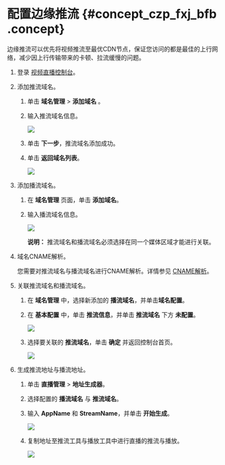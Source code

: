 # 配置边缘推流 {#concept_czp_fxj_bfb .concept}

边缘推流可以优先将视频推流至最优CDN节点，保证您访问的都是最佳的上行网络，减少因上行传输带来的卡顿、拉流缓慢的问题。

1.  登录 [视频直播控制台](https://live.console.aliyun.com/)。
2.  添加推流域名。
    1.  单击 **域名管理** \> **添加域名** 。
    2.  输入推流域名信息。

        ![](http://static-aliyun-doc.oss-cn-hangzhou.aliyuncs.com/assets/img/20691/154771587911570_zh-CN.png)

    3.  单击 **下一步**，推流域名添加成功。
    4.  单击 **返回域名列表**。

        ![](http://static-aliyun-doc.oss-cn-hangzhou.aliyuncs.com/assets/img/20691/154771587911571_zh-CN.png)

3.  添加播流域名。
    1.  在 **域名管理** 页面，单击 **添加域名**。
    2.  输入播流域名信息。

        ![](http://static-aliyun-doc.oss-cn-hangzhou.aliyuncs.com/assets/img/20691/154771587911572_zh-CN.png)

        **说明：** 推流域名和播流域名必须选择在同一个媒体区域才能进行关联。

4.  域名CNAME解析。

    您需要对推流域名与播流域名进行CNAME解析。详情参见 [CNAME解析](intl.zh-CN/用户指南/域名管理/解析CNAME.md#)。

5.  关联推流域名和播流域名。
    1.  在 **域名管理** 中，选择新添加的 **播流域名**，并单击**域名配置**。
    2.  在 **基本配置** 中，单击 **推流信息**，并单击 **推流域名** 下方 **未配置**。

        ![](http://static-aliyun-doc.oss-cn-hangzhou.aliyuncs.com/assets/img/20691/154771587911574_zh-CN.png)

    3.  选择要关联的 **推流域名**，单击 **确定** 并返回控制台首页。

        ![](http://static-aliyun-doc.oss-cn-hangzhou.aliyuncs.com/assets/img/20691/154771587911575_zh-CN.png)

6.  生成推流地址与播流地址。
    1.  单击 **直播管理** \> **地址生成器**。
    2.  选择配置的 **播流域名** 与 **推流域名**。
    3.  输入 **AppName** 和 **StreamName**，并单击 **开始生成**。

        ![](http://static-aliyun-doc.oss-cn-hangzhou.aliyuncs.com/assets/img/20691/154771587911576_zh-CN.png)

    4.  复制地址至推流工具与播放工具中进行直播的推流与播放。

        ![](http://static-aliyun-doc.oss-cn-hangzhou.aliyuncs.com/assets/img/20691/154771587911577_zh-CN.png)


